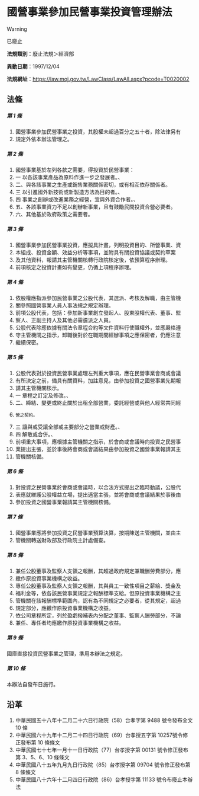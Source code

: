 # 國營事業參加民營事業投資管理辦法


> [!WARNING]
> 已廢止


**法規類別**：廢止法規＞經濟部

**異動日期**：1997/12/04  

**法規網址**：https://law.moj.gov.tw/LawClass/LawAll.aspx?pcode=T0020002



## 法條
##### 第 1 條
1. 國營事業參加民營事業之投資，其股權未超過百分之五十者，除法律另有
1. 規定外依本辦法管理之。　　　　　　　　　　　　　　　

##### 第 2 條
1. 國營事業基於左列各款之需要，得投資於民營事業：　　　　　
1. 一  以各該事業產品為原料作進一步之發展者。、　　　　　　
1. 二、與各該事業之生產或銷售業務關係密切，或有相互依存關係者。
1. 三  以引進國外新技術或新製造方法為目的者。、　　　　　　
1. 四  事業之創辦或改進業務之經營，宜與外資合作者。、　　
1. 五、各該事業資力不足以創辦新事業，且有鼓勵民間投資合營必要者。
1. 六、其他基於政府政策之需要者。

##### 第 3 條
1. 國營事業參加民營事業投資，應擬具計畫，列明投資目的、所營事業、資
1. 本組成、投資金額、效益分析等事項，並附具有關投資協議或契約草案
1. 及其他資料，報請其主管機關核轉行政院核定後，依預算程序辦理。
1. 前項核定之投資計畫如有變更，仍循上項程序辦理。　　　　　

##### 第 4 條
1. 依股權應指派參加民營事業之公股代表，其選派、考核及解職，由主管機
1. 關參照國營事業人員人事法規之規定辦理。　　　　　　　
1. 前項公股代表，包括：參加新事業創立發起人、股東股權代表、董事、監
1. 察人、正副主持人及其他必需遴派之人員。　　　　　　　
1. 公股代表除應依據有關法令章程合約等文件資料行使職權外，並應嚴格遵
1. 守主管機關之指示，卸職後對於在職期間經辦事項之應保密者，仍應注意
1. 繼續保密。　

##### 第 5 條
1. 公股代表對於投資民營事業處理左列重大事項，應在民營事業會商或會議
1. 有所決定之前，備具有關資料，加註意見，由參加投資之國營事業先期報
1. 請其主管機關核示。　　　　　　　　　　　　
1. 一  章程之訂定及修改。、　　　　　　　　　　　　　　　　
1. 二、締結、變更或終止關於出租全部營業，委託經營或與他人經常共同經
1.     營之契約。　　　　　　　　　　　　　　　　　　
1. 三  讓與或受讓全部或主要部分之營業或財產。、　　　　　　
1. 四  解散或合併。、　　　　　　　　　　　　　　　　　　　
1. 前項重大事項，應根據主管機關之指示，於會商或會議時向投資之民營事
1. 業提出主張，並於事後將會商或會議結果由參加投資之國營事業報請其主
1. 管機關核備。

##### 第 6 條
1. 對投資之民營事業於會商或會議時，以合法方式提出之臨時動議，公股代
1. 表應就維護公股權益立場，提出適當主張，並將會商或會議結果於事後由
1. 參加投資之國營事業報請其主管機關核備。　　　　　

##### 第 7 條
1. 國營事業應將參加投資之民營事業預算決算，按期陳送主管機關，並由主
1. 管機關轉送財政部及行政院主計處備查。　　　　　　　　

##### 第 8 條
1. 兼任公股董事及監察人支領之報酬，其超過政府規定兼職酬勞費部分，應
1. 繳作原投資事業機構之收益。
1. 專任公股董事及監察人支領之報酬，其與員工一致性項目之薪給、獎金及
1. 福利金等，依各該民營事業規定之報酬標準支給。但原投資事業機構之主
1. 管機關在該報酬標準範圍內，認有為不同規定之必要者，從其規定，超過
1. 規定部分，應繳作原投資事業機構之收益。
1. 依公司章程所定，列於盈虧撥補表內分配之董事、監察人酬勞部分，不論
1. 兼任、專任者均應繳作原投資事業機構之收益。

##### 第 9 條
國庫直接投資民營事業之管理，準用本辦法之規定。　　　　　

##### 第 10 條
本辦法自發布日施行。　　　　　　　　　　　　　　　　　　

## 沿革
1. 中華民國五十八年十二月二十六日行政院（58）台孝字第 9488 號令發布全文 10 條
1. 中華民國六十九年十二月二十四日行政院（69）台孝授五字第 10257號令修正發布第 10 條條文
1. 中華民國七十七年一月十一日行政院（77）台孝授字第 00131  號令修正發布第 3、5、6、10  條條文
1. 中華民國八十五年九月九日行政院（85）台孝授字第 09704  號令修正發布第 8  條條文
1. 中華民國八十六年十二月四日行政院（86）台孝授字第 11133  號令布廢止本辦法

